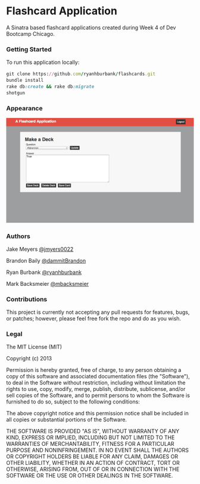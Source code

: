 Flashcard Application 
=====================

A Sinatra based flashcard applications created during Week 4 of Dev Bootcamp Chicago. 

### Getting Started
To run this application locally:
```ruby
git clone https://github.com/ryanhburbank/flashcards.git
bundle install 
rake db:create && rake db:migrate
shotgun
```
### Appearance

![Alt text](/public/img/screenshot.png "Application Screenshot")

### Authors
Jake Meyers [@jmyers0022](https://github.com/jmyers0022)

Brandon Baily [@dammitBrandon](https://github.com/dammitBrandon)

Ryan Burbank [@ryanhburbank](https://github.com/ryanhburbank)

Mark Backsmeier [@mbacksmeier](https://github.com/mbacksmeier)

### Contributions
This project is currently not accepting any pull requests for features, bugs, or patches; however, please feel free fork the repo and do as you wish.

### Legal 
The MIT License (MIT)

Copyright (c) 2013 

Permission is hereby granted, free of charge, to any person obtaining a copy
of this software and associated documentation files (the "Software"), to deal
in the Software without restriction, including without limitation the rights
to use, copy, modify, merge, publish, distribute, sublicense, and/or sell
copies of the Software, and to permit persons to whom the Software is
furnished to do so, subject to the following conditions:

The above copyright notice and this permission notice shall be included in
all copies or substantial portions of the Software.

THE SOFTWARE IS PROVIDED "AS IS", WITHOUT WARRANTY OF ANY KIND, EXPRESS OR
IMPLIED, INCLUDING BUT NOT LIMITED TO THE WARRANTIES OF MERCHANTABILITY,
FITNESS FOR A PARTICULAR PURPOSE AND NONINFRINGEMENT. IN NO EVENT SHALL THE
AUTHORS OR COPYRIGHT HOLDERS BE LIABLE FOR ANY CLAIM, DAMAGES OR OTHER
LIABILITY, WHETHER IN AN ACTION OF CONTRACT, TORT OR OTHERWISE, ARISING FROM,
OUT OF OR IN CONNECTION WITH THE SOFTWARE OR THE USE OR OTHER DEALINGS IN
THE SOFTWARE.